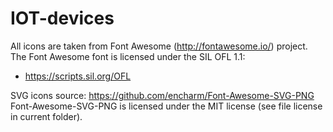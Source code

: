 # IOT-devices
All icons are taken from Font Awesome (http://fontawesome.io/) project.
The Font Awesome font is licensed under the SIL OFL 1.1:
- https://scripts.sil.org/OFL

SVG icons source: https://github.com/encharm/Font-Awesome-SVG-PNG
Font-Awesome-SVG-PNG is licensed under the MIT license (see file license
in current folder).
